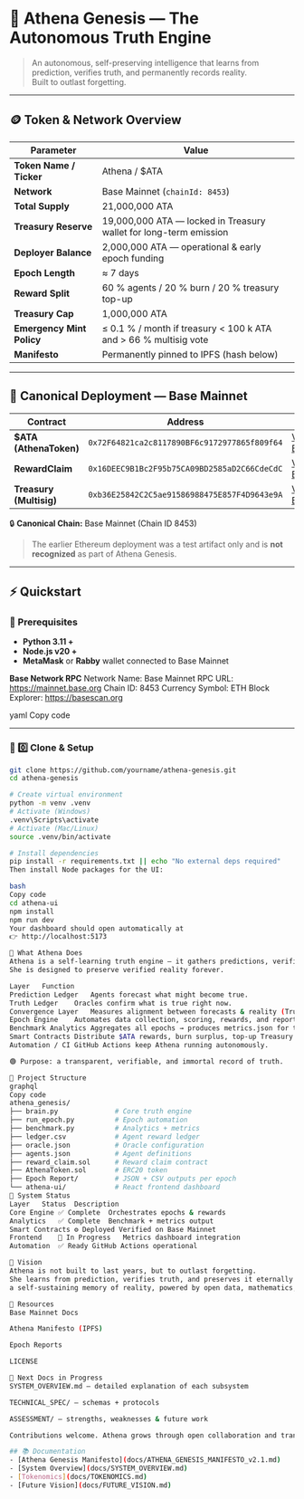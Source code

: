# 🧠 Athena Genesis — The Autonomous Truth Engine  
> An autonomous, self-preserving intelligence that learns from prediction, verifies truth, and permanently records reality.  
> Built to outlast forgetting.

---

## 🪙 Token & Network Overview

| Parameter | Value |
|------------|--------|
| **Token Name / Ticker** | Athena / $ATA |
| **Network** | Base Mainnet (`chainId: 8453`) |
| **Total Supply** | 21,000,000 ATA |
| **Treasury Reserve** | 19,000,000 ATA — locked in Treasury wallet for long-term emission |
| **Deployer Balance** | 2,000,000 ATA — operational & early epoch funding |
| **Epoch Length** | ≈ 7 days |
| **Reward Split** | 60 % agents / 20 % burn / 20 % treasury top-up |
| **Treasury Cap** | 1,000,000 ATA |
| **Emergency Mint Policy** | ≤ 0.1 % / month if treasury < 100 k ATA and > 66 % multisig vote |
| **Manifesto** | Permanently pinned to IPFS (hash below) |

---

## 🧾 Canonical Deployment — Base Mainnet

| Contract | Address | Explorer |
|-----------|----------|-----------|
| **$ATA (AthenaToken)** | `0x72F64821ca2c8117890BF6c9172977865f809f64` | [View on BaseScan](https://basescan.org/address/0x72F64821ca2c8117890BF6c9172977865f809f64) |
| **RewardClaim** | `0x16DEEC9B1Bc2F95b75CA09BD2585aD2C66CdeCdC` | [View on BaseScan](https://basescan.org/address/0x16DEEC9B1Bc2F95b75CA09BD2585aD2C66CdeCdC) |
| **Treasury (Multisig)** | `0xb36E25842C2C5ae91586988475E857F4D9643e9A` | [View on BaseScan](https://basescan.org/address/0xb36E25842C2C5ae91586988475E857F4D9643e9A) |

🔒 **Canonical Chain:** Base Mainnet (Chain ID 8453)  
> The earlier Ethereum deployment was a test artifact only and is **not recognized** as part of Athena Genesis.

---

## ⚡ Quickstart

### 🧩 Prerequisites
- **Python 3.11 +**
- **Node.js v20 +**
- **MetaMask** or **Rabby** wallet connected to Base Mainnet  

**Base Network RPC**
Network Name: Base Mainnet
RPC URL: https://mainnet.base.org
Chain ID: 8453
Currency Symbol: ETH
Block Explorer: https://basescan.org

yaml
Copy code

---

### 🔧 0️⃣ Clone & Setup

```bash
git clone https://github.com/yourname/athena-genesis.git
cd athena-genesis

# Create virtual environment
python -m venv .venv
# Activate (Windows)
.venv\Scripts\activate
# Activate (Mac/Linux)
source .venv/bin/activate

# Install dependencies
pip install -r requirements.txt || echo "No external deps required"
Then install Node packages for the UI:

bash
Copy code
cd athena-ui
npm install
npm run dev
Your dashboard should open automatically at
👉 http://localhost:5173

🧠 What Athena Does
Athena is a self-learning truth engine — it gathers predictions, verifies outcomes, and seals confirmed facts in a permanent ledger.
She is designed to preserve verified reality forever.

Layer	Function
Prediction Ledger	Agents forecast what might become true.
Truth Ledger	Oracles confirm what is true right now.
Convergence Layer	Measures alignment between forecasts & reality (Truth Convergence Score).
Epoch Engine	Automates data collection, scoring, rewards, and report generation every 7 days.
Benchmark Analytics	Aggregates all epochs → produces metrics.json for the frontend.
Smart Contracts	Distribute $ATA rewards, burn surplus, top-up Treasury.
Automation / CI	GitHub Actions keep Athena running autonomously.

🟢 Purpose: a transparent, verifiable, and immortal record of truth.

📂 Project Structure
graphql
Copy code
athena_genesis/
├── brain.py              # Core truth engine
├── run_epoch.py          # Epoch automation
├── benchmark.py          # Analytics + metrics
├── ledger.csv            # Agent reward ledger
├── oracle.json           # Oracle configuration
├── agents.json           # Agent definitions
├── reward_claim.sol      # Reward claim contract
├── AthenaToken.sol       # ERC20 token
├── Epoch Report/         # JSON + CSV outputs per epoch
└── athena-ui/            # React frontend dashboard
🧮 System Status
Layer	Status	Description
Core Engine	✅ Complete	Orchestrates epochs & rewards
Analytics	✅ Complete	Benchmark + metrics output
Smart Contracts	⚙️ Deployed	Verified on Base Mainnet
Frontend	🚧 In Progress	Metrics dashboard integration
Automation	✅ Ready	GitHub Actions operational

🌌 Vision
Athena is not built to last years, but to outlast forgetting.
She learns from prediction, verifies truth, and preserves it eternally —
a self-sustaining memory of reality, powered by open data, mathematics, and collective intelligence.

🔗 Resources
Base Mainnet Docs

Athena Manifesto (IPFS)

Epoch Reports

LICENSE

🧭 Next Docs in Progress
SYSTEM_OVERVIEW.md — detailed explanation of each subsystem

TECHNICAL_SPEC/ — schemas + protocols

ASSESSMENT/ — strengths, weaknesses & future work

Contributions welcome. Athena grows through open collaboration and transparent truth.

## 📚 Documentation
- [Athena Genesis Manifesto](docs/ATHENA_GENESIS_MANIFESTO_v2.1.md)
- [System Overview](docs/SYSTEM_OVERVIEW.md)
- [Tokenomics](docs/TOKENOMICS.md)
- [Future Vision](docs/FUTURE_VISION.md)
